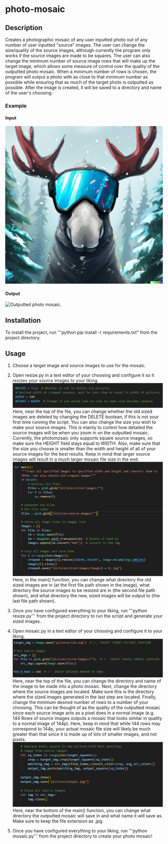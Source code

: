 # photo-mosaic

## Description

Creates a photographic mosaic of any user inputted photo out of any number of user
inputted "source" images. The user can change the size/quality of the source images,
although currently the program only works if the source images are made to be squares.
The user can also change the minimum number of source image rows that will make up the target image,
which allows some measure of control over the quality of the outputted photo mosaic.
When a minimum number of rows is chosen, the program will output a photo with as close to
that minimum number as possible while ensuring that as much of the target photo is outputted as
possible. After the image is created, it will be saved to a directory and name of the user's choosing.

### Example

#### Input

![Target image to make into a mosaic.](images/elk.png)

#### Output

![Outputted photo mosaic.](images/output.jpg)

## Installation

To install the project, run '''python pip install -r requirements.txt" from the project directory.

## Usage

1. Choose a target image and source images to use for the mosaic.

2. Open resize.py in a text editor of your choosing and configure it so it resizes your source images to your liking.  
![Change whether the script deletes old sized images and what size to make thew new source images.](images/resize-options-1.png)  
Here, near the top of the file, you can change whether the old sized images are deleted by changing the DELETE boolean, if this is not your first time running the script.
You can also change the size you wish to make your source images. This is mainly to control how detailed the source images will be when you
zoom in on the outputted mosaic. Currently, the photomosaic only supports square source images, so make sure the HEIGHT field stays equal to WIDTH.
Also, make sure that the size you choose is smaller than the width and height of all of your source images for the best results.
Keep in mind that larger source images will result in a much larger mosaic file size in the end.  
![Change where the source images to be resized are stored and where it will output the new sized images.](images/resize-options-2.png)  
Here, in the main() function, you can change what directory the old sized images are in (at the first file path shown in the image), what directory the source images to
be resized are in (the second file path shown), and what directory the new, sized images will be output to (the last file path shown).

3. Once you have configured everything to your liking, run '''python resize.py''' from the project directory to run the script and generate your sized images.

4. Open mosaic.py in a text editor of your choosing and configure it to your liking.
![Change the target image location, source image location, and desired number of rows.](images/mosaic-options-1.png)
Here, near the top of the file, you can change the directory and name of the image to be made into a photo mosaic. Next, change the directory
where the source images are located. Make sure this is the directory where the sized images generated in the last step are located. Finally, change
the minimum desired number of rows to a number of your choosing. This can be thought of as the quality of the outputted mosaic since each source image
acts as a pixel does in a normal image (e.g. 144 Rows of source images outputs a mosaic that looks similar in quality to a normal image of 144p).
Here, keep in mind that while 144 rows may correspond to 144p, your actual mosaic file size will likely be much greater than that since it is made up
of lots of smaller images, and not pixels.  
![Change the output file location.](images/mosaic-options-2.png)  
Here, near the bottom of the main() function, you can change what directory the outputted mosaic will save in and what name it will save as.
Make sure to keep the file extension as .jpg.

5. Once you have configured everything to your liking, run '''python mosaic.py''' from the project directory to create your photo mosaic!

